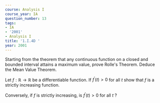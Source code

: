 ```yaml
---
course: Analysis I
course_year: IA
question_number: 13
tags:
- IA
- '2001'
- Analysis I
title: '1.I.4D '
year: 2001
---
```



Starting from the theorem that any continuous function on a closed and bounded interval attains a maximum value, prove Rolle's Theorem. Deduce the Mean Value Theorem.

Let $f: \mathbb{R} \rightarrow \mathbb{R}$ be a differentiable function. If $f^{\prime}(t)>0$ for all $t$ show that $f$ is a strictly increasing function.

Conversely, if $f$ is strictly increasing, is $f^{\prime}(t)>0$ for all $t$ ?